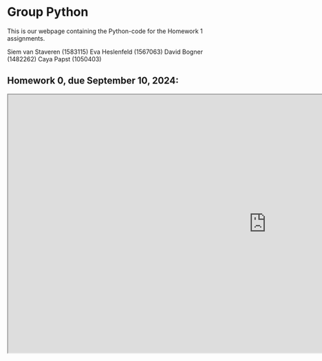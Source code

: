 # Group Python
This is our webpage containing the Python-code for the Homework 1 assignments.

Siem van Staveren (1583115)
Eva Heslenfeld (1567063)
David Bogner (1482262)
Caya Papst (1050403)

## Homework 0, due September 10, 2024:
<iframe src="https://nbviewer.org/github/siemvs/Group-Python/blob/main/hw-00.ipynb" width="1200" height="600"></iframe>

